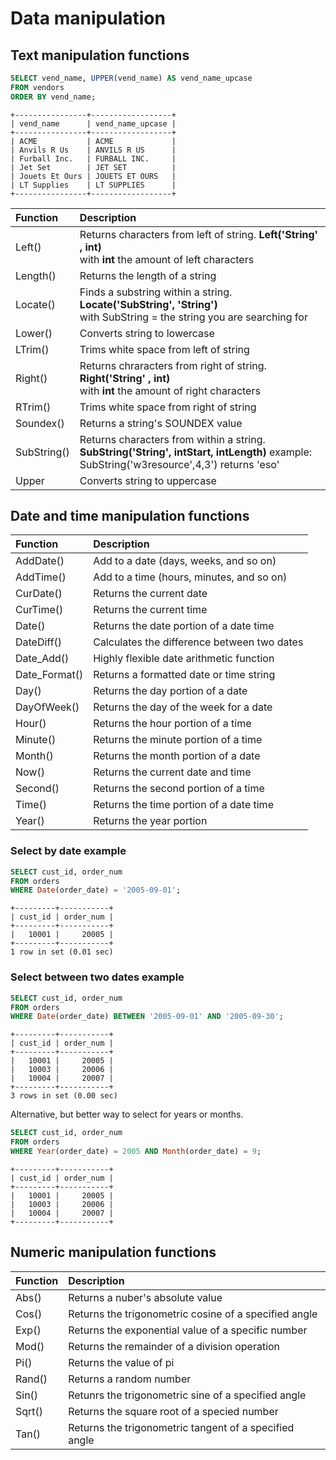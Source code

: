 # Data manipulation

## Text manipulation functions

```sql
SELECT vend_name, UPPER(vend_name) AS vend_name_upcase
FROM vendors
ORDER BY vend_name;
```

```text
+----------------+------------------+
| vend_name      | vend_name_upcase |
+----------------+------------------+
| ACME           | ACME             |
| Anvils R Us    | ANVILS R US      |
| Furball Inc.   | FURBALL INC.     |
| Jet Set        | JET SET          |
| Jouets Et Ours | JOUETS ET OURS   |
| LT Supplies    | LT SUPPLIES      |
+----------------+------------------+
```

| Function | Description |
| :--- | :--- |
| Left\(\) | Returns characters from left of string.  **Left\('String' , int\)** </br> with **int** the amount of left characters |
| Length\(\) | Returns the length of a string |
| Locate\(\) | Finds a substring within a string.    **Locate\('SubString', 'String'\)** <br> with SubString = the string you are searching for |
| Lower\(\) | Converts string to lowercase |
| LTrim\(\) | Trims white space from left of string |
| Right\(\) | Returns chraracters from right of string. **Right\('String' , int\)** </br> with **int** the amount of right characters |
| RTrim\(\) | Trims white space from right of string |
| Soundex\(\) | Returns a string's SOUNDEX value |
| SubString\(\) | Returns characters from within a string. **SubString\('String', intStart, intLength\)** example: SubString\('w3resource',4,3'\) returns 'eso' |
| Upper | Converts string to uppercase |

## Date and time manipulation functions

| Function | Description |
| :--- | :--- |
| AddDate\(\) | Add to a date \(days, weeks, and so on\) |
| AddTime\(\) | Add to a time \(hours, minutes, and so on\) |
| CurDate\(\) | Returns the current date |
| CurTime\(\) | Returns the current time |
| Date\(\) | Returns the date portion of a date time |
| DateDiff\(\) | Calculates the difference between two dates |
| Date\_Add\(\) | Highly flexible date arithmetic function |
| Date\_Format\(\) | Returns a formatted date or time string |
| Day\(\) | Returns the day portion of a date |
| DayOfWeek\(\) | Returns the day of the week for a date |
| Hour\(\) | Returns the hour portion of a time |
| Minute\(\) | Returns the minute portion of a time |
| Month\(\) | Returns the month portion of a date |
| Now\(\) | Returns the current date and time |
| Second\(\) | Returns the second portion of a time |
| Time\(\) | Returns the time portion of a date time |
| Year\(\) | Returns the year portion |

### Select by date example

```sql
SELECT cust_id, order_num
FROM orders
WHERE Date(order_date) = '2005-09-01';
```

```text
+---------+-----------+
| cust_id | order_num |
+---------+-----------+
|   10001 |     20005 |
+---------+-----------+
1 row in set (0.01 sec)
```

### Select between two dates example

```sql
SELECT cust_id, order_num
FROM orders
WHERE Date(order_date) BETWEEN '2005-09-01' AND '2005-09-30';
```

```text
+---------+-----------+
| cust_id | order_num |
+---------+-----------+
|   10001 |     20005 |
|   10003 |     20006 |
|   10004 |     20007 |
+---------+-----------+
3 rows in set (0.00 sec)
```

Alternative, but better way to select for years or months.

```sql
SELECT cust_id, order_num
FROM orders
WHERE Year(order_date) = 2005 AND Month(order_date) = 9;
```

```text
+---------+-----------+
| cust_id | order_num |
+---------+-----------+
|   10001 |     20005 |
|   10003 |     20006 |
|   10004 |     20007 |
+---------+-----------+
```

## Numeric manipulation functions

| Function | Description |
| :--- | :--- |
| Abs\(\) | Returns a nuber's absolute value |
| Cos\(\) | Returns the trigonometric cosine of a specified angle |
| Exp\(\) | Returns the exponential value of a specific number |
| Mod\(\) | Returns the remainder of a division operation |
| Pi\(\) | Returns the value of pi |
| Rand\(\) | Returns a random number |
| Sin\(\) | Retunrs the trigonometric sine of a specified angle |
| Sqrt\(\) | Returns the square root of a specied number |
| Tan\(\) | Returns the trigonometric tangent of a specified angle |
